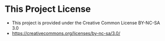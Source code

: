 # This Project License #

* This project is provided under the Creative Common License BY-NC-SA 3.0
* https://creativecommons.org/licenses/by-nc-sa/3.0/


